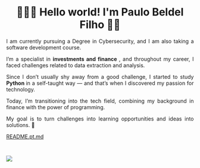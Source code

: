 <h1 align="center"> 👨🏻‍💻 Hello world! I'm Paulo Beldel Filho 👋🏻 </h1> 

<p style="text-align: justify;"> I am currently pursuing a Degree in Cybersecurity, and I am also taking a software development course. </p>    
<p style="text-align: justify;"> I’m a specialist in <b> investments and finance </b>, and throughout my career, I faced challenges related to data extraction and analysis. </p>    
<p style="text-align: justify;"> Since I don’t usually shy away from a good challenge, I started to study <b> Python </b> in a self-taught way — and that’s when I discovered my passion for technology. </p>
<p style="text-align: justify;"> Today, I’m transitioning into the tech field, combining my background in finance with the power of programming. </p>  
<p style="text-align: justify;"> My goal is to turn challenges into learning opportunities and ideas into solutions. 🚀 </p>

[README.pt.md](https://github.com/paulobeldel/paulobeldel.pt)

<p align="center">
    <img [octocat-1749302723952](https://github.com/user-attachments/assets/f1178bd1-43e5-4e46-ab38-7a59d0e926c1)
</p>


##

<img align="center" src="https://readme-components.vercel.app/api?component=logo&logo=python" />
          


<!--
**paulobeldel/paulobeldel** is a ✨ _special_ ✨ repository because its `README.md` (this file) appears on your GitHub profile.

Here are some ideas to get you started:

- 🔭 I’m currently working on ...
- 🌱 I’m currently learning ...
- 👯 I’m looking to collaborate on ...
- 🤔 I’m looking for help with ...
- 💬 Ask me about ...
- 📫 How to reach me: ...
- 😄 Pronouns: ...
- ⚡ Fun fact: ...
-->
